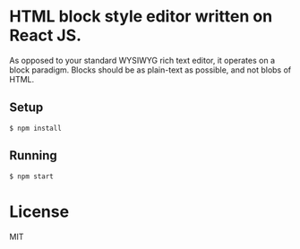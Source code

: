 # HTML block style editor written on React JS.

As opposed to your standard WYSIWYG rich text editor, it operates on a block paradigm. Blocks should be as plain-text as possible, and not blobs of HTML.

## Setup

```
$ npm install
```

## Running

```
$ npm start
```

# License

MIT
